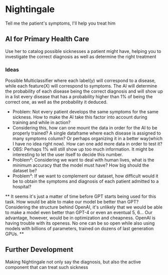 # Nightingale
Tell me the patient's symptoms, I'll help you treat him


## AI for Primary Health Care

Use her to catalog possible sicknesses a patient might have, helping you to investigate the correct diagnosis as well as determine the right treatment

### Ideas
Possible Multiclassifier where each label(y) will correspond to a disease, while each feature(X) will correspond to symptoms. The AI will determine the probability of
each disease being the correct diagnosis and will show up in a list every disease that has a probability higher than 1% of being the correct one, as well as the
probability it deduced.

* Problem: Not every patient develops the same symptoms for the same sickness. How to make the AI take this factor into account during training and while in action?
* Considering this, how can one mount the data in order for the AI to be properly trained? A single dataframe where each disease is assigned to many symptoms column?
Or perhaps organizing it in a better way(which I have no idea right now). How can one add more data in order to test it?
* OBS: Perhaps 1% will still show up too much information. It might be interesting to let the user itself to decide this number.
* Problem²: Considering we want to deal with human lives, what is the minimum accuracy that the model must have? How big should the dataset be?
* Problem³: If we want to complement our dataset, how difficult would it be to obtain the symptoms and diagnosis of each patient admitted to a hospital?

** It seems it's just a matter of time before GPT starts being used for this task. How would be able to make our model be better than GPT? Considering the structure behind OpenAI, it's unlikely that we would be able to make a model even better than GPT-4 or even an eventual 5, 6... Our advantage, however, would be in optimization and cheapness. OpenAI is having trouble with its openess. No one can be so open while also using models with billions of parameters, trained on dozens of last generation GPUs. **

## Further Development
Making Nightingale not only say the diagnosis, but also the active component that can treat such sickness
